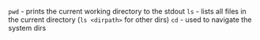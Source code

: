 `pwd` - prints the current working directory to the stdout
`ls`  - lists all files in the current directory (`ls <dirpath>` for other dirs)
`cd`  - used to navigate the system dirs 
